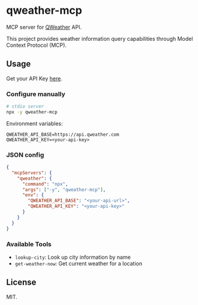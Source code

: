 # qweather-mcp

MCP server for [QWeather](https://www.qweather.com/) API.

This project provides weather information query capabilities through Model Context Protocol (MCP).

## Usage

Get your API Key [here](https://console.qweather.com/).

### Configure manually

```bash
# stdio server
npx -y qweather-mcp

```

Environment variables:

```
QWEATHER_API_BASE=https://api.qweather.com
QWEATHER_API_KEY=<your-api-key>
```

### JSON config

```json
{
  "mcpServers": {
    "qweather": {
      "command": "npx",
      "args": ["-y", "qweather-mcp"],
      "env": {
        "QWEATHER_API_BASE": "<your-api-url>",
        "QWEATHER_API_KEY": "<your-api-key>"
      }
    }
  }
}
```

### Available Tools

- `lookup-city`: Look up city information by name
- `get-weather-now`: Get current weather for a location

## License

MIT.
